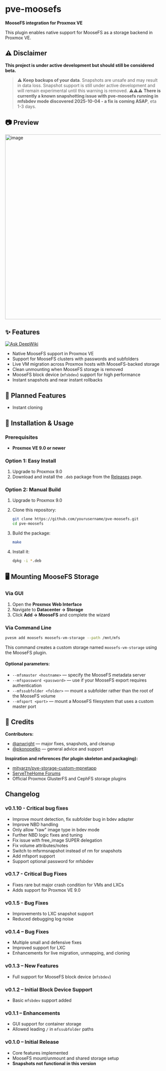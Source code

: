 # pve-moosefs

**MooseFS integration for Proxmox VE**

This plugin enables native support for MooseFS as a storage backend in Proxmox VE.

## ⚠️ Disclaimer

**This project is under active development but should still be considered beta.**

> ⚠️ **Keep backups of your data**. Snapshots are unsafe and may result in data loss. Snapshot support is still under active development and will remain experimental until this warning is removed.
> ⚠️⚠️⚠️ **There is currently a known snapshotting issue with pve-moosefs running in mfsbdev mode discovered 2025-10-04 - a fix is coming ASAP**, eta 1-3 days.

## 📷 Preview

<img width="597" alt="image" src="https://github.com/user-attachments/assets/a3d13281-344e-4ec4-9ed8-7556582e5d5b" />

## ✨ Features

[![Ask DeepWiki](https://deepwiki.com/badge.svg)](https://deepwiki.com/Zorlin/pve-moosefs)

* Native MooseFS support in Proxmox VE
* Support for MooseFS clusters with passwords and subfolders
* Live VM migration across Proxmox hosts with MooseFS-backed storage
* Clean unmounting when MooseFS storage is removed
* MooseFS block device (`mfsbdev`) support for high performance
* Instant snapshots and near instant rollbacks

## 🚧 Planned Features
* Instant cloning

## 🚀 Installation & Usage

### Prerequisites

* **Proxmox VE 9.0 or newer**

### Option 1: Easy Install

1. Upgrade to Proxmox 9.0
2. Download and install the `.deb` package from the [Releases](../../releases) page.

### Option 2: Manual Build

1. Upgrade to Proxmox 9.0
2. Clone this repository:

   ```bash
   git clone https://github.com/yourusername/pve-moosefs.git
   cd pve-moosefs
   ```
3. Build the package:

   ```bash
   make
   ```
4. Install it:

   ```bash
   dpkg -i *.deb
   ```

## 🖥️ Mounting MooseFS Storage

### Via GUI

1. Open the **Proxmox Web Interface**
2. Navigate to **Datacenter → Storage**
3. Click **Add → MooseFS** and complete the wizard

### Via Command Line

```bash
pvesm add moosefs moosefs-vm-storage --path /mnt/mfs
```

This command creates a custom storage named `moosefs-vm-storage` using the MooseFS plugin.

#### Optional parameters:

* `--mfsmaster <hostname>` — specify the MooseFS metadata server
* `--mfspassword <password>` — use if your MooseFS export requires authentication
* `--mfssubfolder <folder>` — mount a subfolder rather than the root of the MooseFS volume
* `--mfsport <port>` — mount a MooseFS filesystem that uses a custom master port

## 🙏 Credits

**Contributors:**

* [@anwright](https://github.com/anwright) — major fixes, snapshots, and cleanup
* [@pkonopelko](https://github.com/pkonopelko) — general advice and support

**Inspiration and references (for plugin skeleton and packaging):**

* [mityarzn/pve-storage-custom-mpnetapp](https://github.com/mityarzn/pve-storage-custom-mpnetapp)
* [ServeTheHome Forums](https://forums.servethehome.com/index.php?threads/custom-storage-plugins-for-proxmox.12558/)
* Official Proxmox GlusterFS and CephFS storage plugins

## Changelog

### v0.1.10 - Critical bug fixes

  * Improve mount detection, fix subfolder bug in bdev adapter
  * Improve NBD handling
  * Only allow "raw" image type in bdev mode
  * Further NBD logic fixes and tuning
  * Fix issue with free_image SUPER delegation
  * Fix volume attributes/notes
  * Switch to mfsrmsnapshot instead of rm for snapshots
  * Add mfsport support
  * Support optional password for mfsbdev

### v0.1.7 - Critical Bug Fixes

* Fixes rare but major crash condition for VMs and LXCs
* Adds support for Proxmox VE 9.0

### v0.1.5 - Bug Fixes

* Improvements to LXC snapshot support
* Reduced debugging log noise

### v0.1.4 – Bug Fixes

* Multiple small and defensive fixes
* Improved support for LXC
* Enhancements for live migration, unmapping, and cloning

### v0.1.3 – New Features

* Full support for MooseFS block device (`mfsbdev`)

### v0.1.2 – Initial Block Device Support

* Basic `mfsbdev` support added

### v0.1.1 – Enhancements

* GUI support for container storage
* Allowed leading `/` in `mfssubfolder` paths

### v0.1.0 – Initial Release

* Core features implemented
* MooseFS mount/unmount and shared storage setup
* **Snapshots not functional in this version**
